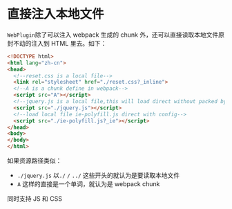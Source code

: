 # 直接注入本地文件

`WebPlugin`除了可以注入 webpack 生成的 chunk 外，还可以直接读取本地文件原封不动的注入到 HTML 里去。如下：

```html
<!DOCTYPE html>
<html lang="zh-cn">
<head>
  <!--reset.css is a local file-->
  <link rel="stylesheet" href="./reset.css?_inline">
  <!--A is a chunk define in webpack-->
  <script src="A"></script>
  <!--jquery.js is a local file,this will load direct without packed by webpack,support config-->
  <script src="./jquery.js"></script>
  <!--load local file ie-polyfill.js direct with config-->
  <script src="./ie-polyfill.js?_ie"></script>
</head>
<body>
</body>
</html>
```

如果资源路径类似：

* `./jquery.js` 以`./` `/` `../` 这些开头的就认为是要读取本地文件
* `A` 这样的直接是一个单词，就认为是 webpack chunk

同时支持 JS 和 CSS
